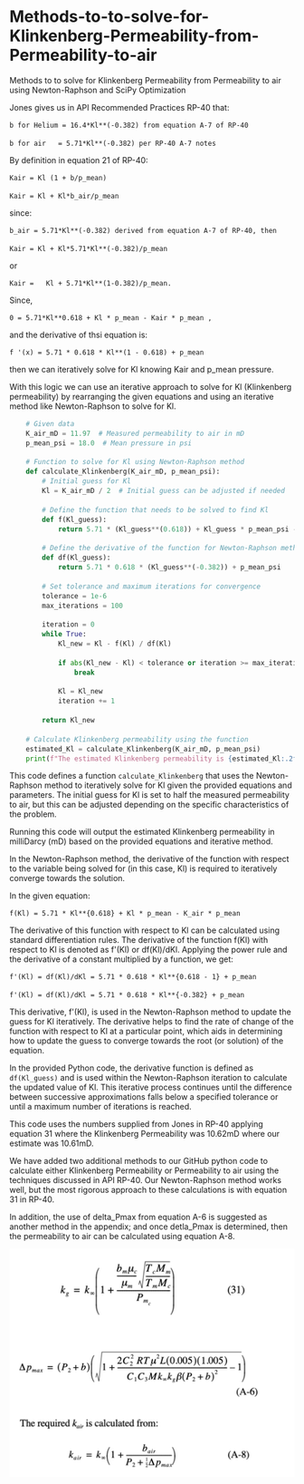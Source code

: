 # Methods-to-to-solve-for-Klinkenberg-Permeability-from-Permeability-to-air

Methods to to solve for Klinkenberg Permeability from Permeability to air using Newton-Raphson and SciPy Optimization

Jones gives us in API Recommended Practices RP-40 that:

    b for Helium = 16.4*Kl**(-0.382) from equation A-7 of RP-40
    
    b for air   = 5.71*Kl**(-0.382) per RP-40 A-7 notes

By definition in equation 21 of RP-40:

    Kair = Kl (1 + b/p_mean)

    Kair = Kl + Kl*b_air/p_mean 

since:

    b_air = 5.71*Kl**(-0.382) derived from equation A-7 of RP-40, then

    Kair = Kl + Kl*5.71*Kl**(-0.382)/p_mean  

or 

    Kair =   Kl + 5.71*Kl**(1-0.382)/p_mean. 

Since,  

    0 = 5.71*Kl**0.618 + Kl * p_mean - Kair * p_mean ,
    
and the derivative of thsi equation is:

    f '(x) = 5.71 * 0.618 * Kl**(1 - 0.618) + p_mean

then we can iteratively solve for Kl knowing Kair and p_mean pressure. 


With this logic we can use an iterative approach to solve for Kl (Klinkenberg permeability) by rearranging the given equations and using an iterative method like Newton-Raphson to solve for Kl. 


```python
    # Given data
    K_air_mD = 11.97  # Measured permeability to air in mD
    p_mean_psi = 18.0  # Mean pressure in psi

    # Function to solve for Kl using Newton-Raphson method
    def calculate_Klinkenberg(K_air_mD, p_mean_psi):
        # Initial guess for Kl
        Kl = K_air_mD / 2  # Initial guess can be adjusted if needed

        # Define the function that needs to be solved to find Kl
        def f(Kl_guess):
            return 5.71 * (Kl_guess**(0.618)) + Kl_guess * p_mean_psi - K_air_mD * p_mean_psi

        # Define the derivative of the function for Newton-Raphson method
        def df(Kl_guess):
            return 5.71 * 0.618 * (Kl_guess**(-0.382)) + p_mean_psi

        # Set tolerance and maximum iterations for convergence
        tolerance = 1e-6
        max_iterations = 100
        
        iteration = 0
        while True:
            Kl_new = Kl - f(Kl) / df(Kl)

            if abs(Kl_new - Kl) < tolerance or iteration >= max_iterations:
                break

            Kl = Kl_new
            iteration += 1

        return Kl_new

    # Calculate Klinkenberg permeability using the function
    estimated_Kl = calculate_Klinkenberg(K_air_mD, p_mean_psi)
    print(f"The estimated Klinkenberg permeability is {estimated_Kl:.2f} mD.")
```

This code defines a function `calculate_Klinkenberg` that uses the Newton-Raphson method to iteratively solve for Kl given the provided equations and parameters. The initial guess for Kl is set to half the measured permeability to air, but this can be adjusted depending on the specific characteristics of the problem.

Running this code will output the estimated Klinkenberg permeability in milliDarcy (mD) based on the provided equations and iterative method. 

In the Newton-Raphson method, the derivative of the function with respect to the variable being solved for (in this case, Kl) is required to iteratively converge towards the solution. 

In the given equation:

    f(Kl) = 5.71 * Kl**{0.618} + Kl * p_mean - K_air * p_mean

The derivative of this function with respect to Kl can be calculated using standard differentiation rules. The derivative of the function f(Kl) with respect to Kl is denoted as f'(Kl) or df(Kl)/dKl. Applying the power rule and the derivative of a constant multiplied by a function, we get:

    f'(Kl) = df(Kl)/dKl = 5.71 * 0.618 * Kl**{0.618 - 1} + p_mean
    
    f'(Kl) = df(Kl)/dKl = 5.71 * 0.618 * Kl**{-0.382} + p_mean

This derivative, f'(Kl), is used in the Newton-Raphson method to update the guess for Kl iteratively. The derivative helps to find the rate of change of the function with respect to Kl at a particular point, which aids in determining how to update the guess to converge towards the root (or solution) of the equation.

In the provided Python code, the derivative function is defined as `df(Kl_guess)` and is used within the Newton-Raphson iteration to calculate the updated value of Kl. This iterative process continues until the difference between successive approximations falls below a specified tolerance or until a maximum number of iterations is reached.

This code uses the numbers supplied from Jones in RP-40 applying equation 31 where the Klinkenberg Permeability was 10.62mD where our estimate was 10.61mD. 

We have added two additional methods to our GitHub python code to calculate either Klinkenberg Permeability or Permeability to air using the techniques discussed in API RP-40. Our Newton-Raphson method works well, but the most rigorous approach to these calculations is with equation 31 in RP-40. 

In addition, the use of delta_Pmax from equation A-6 is suggested as another method in the appendix; and once detla_Pmax is determined, then the permeability to air can be calculated using equation A-8.

![image.png](RP40_Rigouous_deltaPmax.png)
